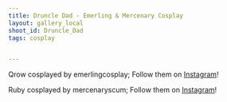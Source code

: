```yaml
---
title: Druncle Dad - Emerling & Mercenary Cosplay
layout: gallery_local
shoot_id: Druncle_Dad
tags: cosplay


---
```


Qrow cosplayed by emerlingcosplay; Follow them on [Instagram](https://www.instagram.com/emerlingcosplay)!

Ruby cosplayed by mercenaryscum; Follow them on [Instagram](https://www.instagram.com/mercenaryscum)!

